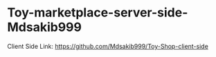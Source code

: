 # Toy-marketplace-server-side-Mdsakib999

Client Side Link: https://github.com/Mdsakib999/Toy-Shop-client-side